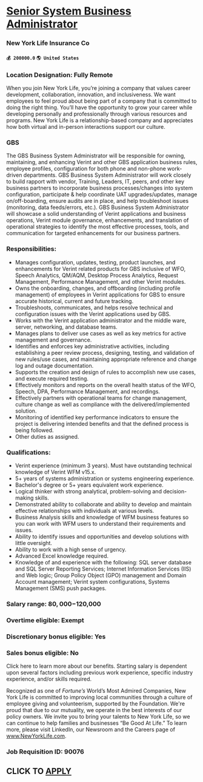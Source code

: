 # [Senior System Business Administrator](https://www.remotewlb.com/apply/senior-system-business-administrator)  
### New York Life Insurance Co  
#### `💰 200000.0` `🌎 United States`  

### Location Designation: Fully Remote

When you join New York Life, you’re joining a company that values career development, collaboration, innovation, and inclusiveness. We want employees to feel proud about being part of a company that is committed to doing the right thing. You’ll have the opportunity to grow your career while developing personally and professionally through various resources and programs. New York Life is a relationship-based company and appreciates how both virtual and in-person interactions support our culture.

### GBS

The GBS Business System Administrator will be responsible for owning, maintaining, and enhancing Verint and other GBS application business rules, employee profiles, configuration for both phone and non-phone work-driven departments. GBS Business System Administrator will work closely to build rapport with vendor, Training, Leaders, IT, peers, and other key business partners to incorporate business processes/changes into system configuration, participate & help coordinate UAT upgrades/updates, manage on/off-boarding, ensure audits are in place, and help troubleshoot issues (monitoring, data feeds/errors, etc.). GBS Business System Administrator will showcase a solid understanding of Verint applications and business operations, Verint module governance, enhancements, and translation of operational strategies to identify the most effective processes, tools, and communication for targeted enhancements for our business partners.

### Responsibilities:

  * Manages configuration, updates, testing, product launches, and enhancements for Verint related products for GBS inclusive of WFO, Speech Analytics, QM/AQM, Desktop Process Analytics, Request Management, Performance Management, and other Verint modules.
  * Owns the onboarding, changes, and offboarding (including profile management) of employees in Verint applications for GBS to ensure accurate historical, current and future tracking.
  * Troubleshoots, communicates, and helps resolve technical and configuration issues with the Verint applications used by GBS.
  * Works with the Verint application administrator and the middle ware, server, networking, and database teams.
  * Manages plans to deliver use cases as well as key metrics for active management and governance.
  * Identifies and enforces key administrative activities, including establishing a peer review process, designing, testing, and validation of new rules/use cases, and maintaining appropriate reference and change log and outage documentation.
  * Supports the creation and design of rules to accomplish new use cases, and execute required testing.
  * Effectively monitors and reports on the overall health status of the WFO, Speech, DPA, Performance Management, and recordings.
  * Effectively partners with operational teams for change management, culture change as well as compliance with the delivered/implemented solution. 
  * Monitoring of identified key performance indicators to ensure the project is delivering intended benefits and that the defined process is being followed.
  * Other duties as assigned.

### Qualifications:

  * Verint experience (minimum 3 years). Must have outstanding technical knowledge of Verint WFM v15.x.
  * 5+ years of systems administration or systems engineering experience.
  * Bachelor's degree or 5+ years equivalent work experience.
  * Logical thinker with strong analytical, problem-solving and decision-making skills.
  * Demonstrated ability to collaborate and ability to develop and maintain effective relationships with individuals at various levels.
  * Business Analysis skills and knowledge of WFM business features so you can work with WFM users to understand their requirements and issues.
  * Ability to identify issues and opportunities and develop solutions with little oversight.
  * Ability to work with a high sense of urgency.
  * Advanced Excel knowledge required.
  * Knowledge of and experience with the following: SQL server database and SQL Server Reporting Services; Internet Information Services (IIS) and Web logic; Group Policy Object (GPO) management and Domain Account management; Verint system configurations, Systems Management (SMS) push packages.

### Salary range: $80,000-$120,000

### Overtime eligible: Exempt

### Discretionary bonus eligible: Yes

### Sales bonus eligible: No

Click here to learn more about our benefits. Starting salary is dependent upon several factors including previous work experience, specific industry experience, and/or skills required.

Recognized as one of _Fortune’s_ World’s Most Admired Companies, New York Life is committed to improving local communities through a culture of employee giving and volunteerism, supported by the Foundation. We're proud that due to our mutuality, we operate in the best interests of our policy owners. We invite you to bring your talents to New York Life, so we can continue to help families and businesses “Be Good At Life.” To learn more, please visit LinkedIn, our Newsroom and the Careers page of www.NewYorkLife.com.

### Job Requisition ID: 90076

  
## CLICK TO [APPLY](https://www.remotewlb.com/apply/senior-system-business-administrator)

